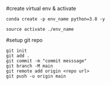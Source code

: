 #create virtual env & activate

```
conda create -p env_name python=3.8 -y
```

```
source activate ./env_name
```

#setup git repo

```
git init
git add .
git commit -m "commit messsage"
git branch -M main
git remote add origin <repo url>
git push -u origin main
```
